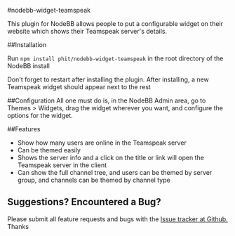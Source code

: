 #nodebb-widget-teamspeak

This plugin for NodeBB allows people to put a configurable widget on their website which shows their Teamspeak server's details.

##Installation

Run `npm install phit/nodebb-widget-teamspeak` in the root directory of the NodeBB install

Don't forget to restart after installing the plugin. After installing, a new Teamspeak widget should appear next to the rest

##Configuration
All one must do is, in the NodeBB Admin area, go to Themes > Widgets, drag the widget wherever you want, and configure the options for the widget.

##Features
* Show how many users are online in the Teamspeak server
* Can be themed easily
* Shows the server info and a click on the title or link will open the Teamspeak server in the client
* Can show the full channel tree, and users can be themed by server group, and channels can be themed by channel type

## Suggestions? Encountered a Bug?
Please submit all feature requests and bugs with the [Issue tracker at Github.](https://github.com/pitaj/nodebb-widget-teamspeak/issues) Thanks

